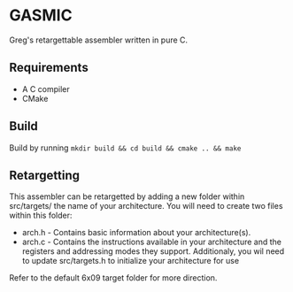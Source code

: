 # GASMIC
Greg's retargettable assembler written in pure C.

## Requirements
* A C compiler
* CMake

## Build
Build by running `mkdir build && cd build && cmake .. && make`

## Retargetting
This assembler can be retargetted by adding a new folder within src/targets/ the name of your architecture.
You will need to create two files within this folder:
* arch.h - Contains basic information about your architecture(s).
* arch.c - Contains the instructions available in your architecture and the registers and addressing modes they support.
Additionaly, you wil need to update src/targets.h to initialize your architecture for use

Refer to the default 6x09 target folder for more direction.
